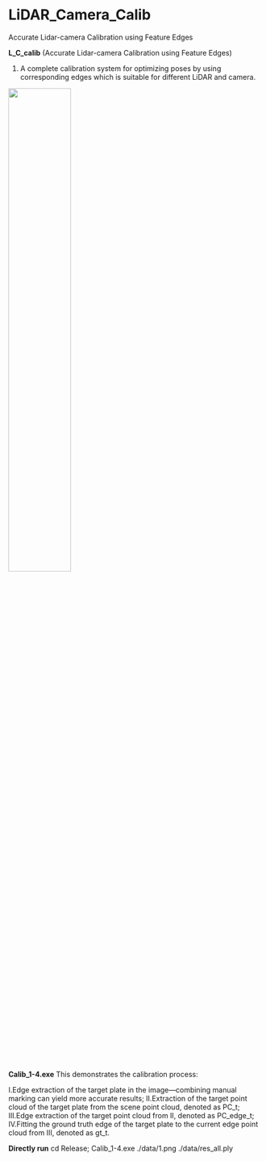 # LiDAR_Camera_Calib
Accurate Lidar-camera Calibration using Feature Edges

**L_C_calib** (Accurate Lidar-camera Calibration using Feature Edges) 
1. A complete calibration system for optimizing poses by using corresponding edges which is suitable for different LiDAR and camera. 

<div align="left">
<img src="Release/data/L_C_calib.gif" width=49.6% />
</div>

**Calib_1-4.exe**
This demonstrates the calibration process:

I.Edge extraction of the target plate in the image—combining manual marking can yield more accurate results;
II.Extraction of the target point cloud of the target plate from the scene point cloud, denoted as PC_t;
III.Edge extraction of the target point cloud from II, denoted as PC_edge_t;
IV.Fitting the ground truth edge of the target plate to the current edge point cloud from III, denoted as gt_t.


**Directly run**
cd Release;
Calib_1-4.exe ./data/1.png ./data/res_all.ply
